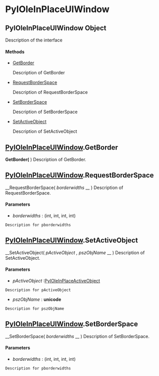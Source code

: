 # PyIOleInPlaceUIWindow

## PyIOleInPlaceUIWindow Object

Description of the interface

#### Methods


  - [GetBorder](PyIOleInPlaceUIWindow.md#pyioleinplaceuiwindowgetborder)

    Description of GetBorder&nbsp;

  - [RequestBorderSpace](PyIOleInPlaceUIWindow.md#pyioleinplaceuiwindowrequestborderspace)

    Description of RequestBorderSpace&nbsp;

  - [SetBorderSpace](PyIOleInPlaceUIWindow.md#pyioleinplaceuiwindowsetborderspace)

    Description of SetBorderSpace&nbsp;

  - [SetActiveObject](PyIOleInPlaceUIWindow.md#pyioleinplaceuiwindowsetactiveobject)

    Description of SetActiveObject&nbsp;

## [PyIOleInPlaceUIWindow](#pyioleinplaceuiwindow).GetBorder

 __GetBorder(__ )
Description of GetBorder.

## [PyIOleInPlaceUIWindow](#pyioleinplaceuiwindow).RequestBorderSpace

 __RequestBorderSpace( *borderwidths* __ )
Description of RequestBorderSpace.

#### Parameters


  -  *borderwidths* : (int, int, int, int)

    Description for pborderwidths

## [PyIOleInPlaceUIWindow](#pyioleinplaceuiwindow).SetActiveObject

 __SetActiveObject( *pActiveObject*  *, pszObjName* __ )
Description of SetActiveObject.

#### Parameters


  -  *pActiveObject* :[PyIOleInPlaceActiveObject](#pyioleinplaceactiveobject)

    Description for pActiveObject

  -  *pszObjName* : __unicode__ 

    Description for pszObjName

## [PyIOleInPlaceUIWindow](#pyioleinplaceuiwindow).SetBorderSpace

 __SetBorderSpace( *borderwidths* __ )
Description of SetBorderSpace.

#### Parameters


  -  *borderwidths* : (int, int, int, int)

    Description for pborderwidths